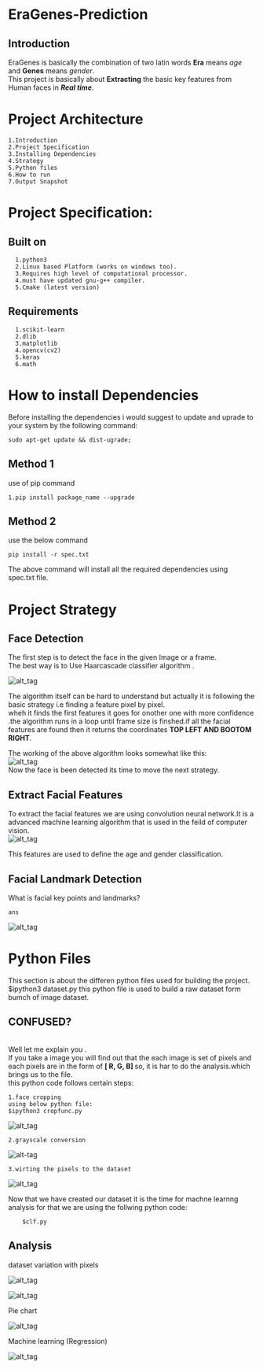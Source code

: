 # EraGenes-Prediction
## Introduction
EraGenes is basically the combination of two latin words <b>Era</b> means <i>age</i> and <b>Genes</b> means <i>gender</i>.
<br>
This project is basically about <b>Extracting</b> the basic key features from Human faces in <b><i>Real time</i></b>.
# Project Architecture

    1.Introduction
    2.Project Specification
    3.Installing Dependencies
    4.Strategy
    5.Python files
    6.How to run
    7.Output Snapshot
    
# Project Specification:
## Built on
    
      1.python3
      2.Linux based Platform (works on windows too).
      3.Requires high level of computational processor.
      4.must have updated gnu-g++ compiler.
      5.Cmake (latest version)
      
## Requirements 

      1.scikit-learn
      2.dlib
      3.matplotlib
      4.opencv(cv2)
      5.keras
      6.math
      
# How to install Dependencies
Before installing the dependencies i would suggest to update and uprade to your system by the following command:

    sudo apt-get update && dist-ugrade;
## Method 1
use of pip command

    1.pip install package_name --upgrade
    
## Method 2
use the below command

    pip install -r spec.txt
The above command will install all the required dependencies using spec.txt file.

# Project Strategy
## Face Detection
The first step is to detect the face in the given Image or a frame.<br>The best way is to Use Haarcascade classifier algorithm .

![alt_tag](http://www.jamesshorten.com/images/FindMouthCentreFlowChart.png)

The algorithm itself can be hard to understand but actually it is following the basic strategy i.e finding a feature pixel by pixel.<br>
wheh it finds the first features it goes for onother one with more confidence .the algorithm runs in a loop until frame size is finshed.if all the facial features are found then it returns the coordinates <b>TOP LEFT AND BOOTOM RIGHT</b>.

The working of the above algorithm looks somewhat like this:<br>
![alt_tag](https://memememememememe.me/assets/posts/training-haar-cascades/haarFace.jpg)<br>
Now the face is been detected its time to move the next strategy.

## Extract Facial Features 
To extract the facial features we are using convolution neural network.It is a advanced machine learning algorithm that is used in the feild of computer vision.<br>
![alt_tag](https://image.slidesharecdn.com/paper-presentation3-140114164750-phpapp02/95/neuroevolution-and-deep-learing-4-638.jpg?cb=1389718191)

This features are used to define the age and gender classification.

## Facial Landmark Detection
What is facial key points and landmarks?

    ans
 ![alt_tag](https://ars.els-cdn.com/content/image/1-s2.0-S0957417415004170-gr1.jpg)
# Python Files
This section is about the differen python files used for building the project.
        $ipython3 dataset.py
this python file is used to build a raw dataset form bumch of image dataset.
<b><h2>CONFUSED?</h2></b><br>
 Well let me explain you .<br>
 If you take a image you will find out that the each image is set of pixels and each pixels are in the form of <B> [ R, G, B] </B>
 so, it is har to do the analysis.which brings us to the file.<br>
 this python code follows certain steps:
 
    1.face cropping
    using below python file:
    $ipython3 cropfunc.py
![alt_tag](https://github.com/vshantam/Age-Prediction/blob/master/Analysis/Capture2.PNG)
    
    2.grayscale conversion
![alt-tag](https://github.com/vshantam/Age-Prediction/blob/master/Analysis/Capture3.PNG)

    3.wirting the pixels to the dataset
![alt_tag](https://github.com/vshantam/Age-Prediction/blob/master/Analysis/Screenshot%20(20).png)

Now that we have created our dataset it is the time for machne learnng analysis for that we are using the follwing python code:

        $clf.py
        
## Analysis
dataset variation with pixels<br>

![alt_tag](https://github.com/vshantam/Age-Prediction/blob/master/Analysis/Figure_3.png)

![alt_tag](https://github.com/vshantam/Age-Prediction/blob/master/Analysis/Figure_2.png)


Pie chart<br>

![alt_tag](https://github.com/vshantam/Age-Prediction/blob/master/Analysis/Figure_1.png)


Machine learning (Regression)<br>

![alt_tag](https://github.com/vshantam/Age-Prediction/blob/master/Gender/gplot1.png)


